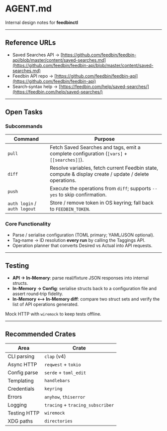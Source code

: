 # AGENT.md

Internal design notes for **feedbinctl**

---

## Reference URLs

* Saved Searches API → [https://github.com/feedbin/feedbin-api/blob/master/content/saved-searches.md](https://github.com/feedbin/feedbin-api/blob/master/content/saved-searches.md)
* Feedbin API repo   → [https://github.com/feedbin/feedbin-api](https://github.com/feedbin/feedbin-api)
* Search‑syntax help → [https://feedbin.com/help/saved-searches/](https://feedbin.com/help/saved-searches/)

---

## Open Tasks

### Subcommands

| Command                      | Purpose                                                                                                |
| ---------------------------- | ------------------------------------------------------------------------------------------------------ |
| `pull`                       | Fetch Saved Searches and tags, emit a complete configuration (`[vars]` + `[[searches]]`).              |
| `diff`                       | Resolve variables, fetch current Feedbin state, compute & display create / update / delete operations. |
| `push`                       | Execute the operations from `diff`; supports `--yes` to skip confirmation.                             |
| `auth login` / `auth logout` | Store / remove token in OS keyring; fall back to `FEEDBIN_TOKEN`.                                      |

### Core Functionality

* Parse / serialise configuration (TOML primary; YAML/JSON optional).
* Tag‑name → ID resolution **every run** by calling the Taggings API.
* Operation planner that converts Desired vs Actual into API requests.

---

## Testing

* **API → In‑Memory**: parse real/fixture JSON responses into internal structs.
* **In‑Memory → Config**: serialise structs back to a configuration file and assert round‑trip fidelity.
* **In‑Memory ⟷ In‑Memory diff**: compare two struct sets and verify the list of API operations generated.

Mock HTTP with `wiremock` to keep tests offline.

---

## Recommended Crates

| Area         | Crate                            |
| ------------ | -------------------------------- |
| CLI parsing  | `clap` (v4)                      |
| Async HTTP   | `reqwest` + `tokio`              |
| Config parse | `serde` + `toml_edit`            |
| Templating   | `handlebars`                     |
| Credentials  | `keyring`                        |
| Errors       | `anyhow`, `thiserror`            |
| Logging      | `tracing` + `tracing_subscriber` |
| Testing HTTP | `wiremock`                       |
| XDG paths    | `directories`                    |
